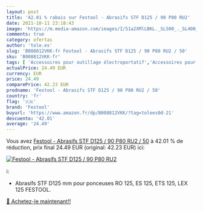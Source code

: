 ```yaml
---
layout: post
title: '42.01 % rabais sur Festool - Abrasifs STF D125 / 90 P80 RU2'
date: 2021-10-11 23:18:43
image: 'https://m.media-amazon.com/images/I/51a2XMlLBKL._SL500_._SL400_.jpg'
comments: true
category: ofertas
author: 'tole.es'
slug: 'B008812VKK-fr Festool - Abrasifs STF D125 / 90 P80 RU2 / 50'
sku: 'B008812VKK-fr'
tags: [ 'Accessoires pour outillage électroportatif','Accessoires pour ponceuses','Bricolage','Outillage à main et électroportatif','Plateaux de ponçage pour ponceuse','festool', ]
actualPrice: 24.49 EUR
currency: EUR
price: 24.49
comparePrice: 42.23 EUR
prodname: 'Festool - Abrasifs STF D125 / 90 P80 RU2 / 50'
country: 'fr'
flag: '🇫🇷'
brand: 'Festool'
buyurl: 'https://www.amazon.fr/dp/B008812VKK/?tag=tolees0d-21'
descuento: '42.01'
average: '24.49'
---
```


Vous avez [Festool - Abrasifs STF D125 / 90 P80 RU2 / 50](https://www.amazon.fr/dp/B008812VKK/?tag=tolees0d-21)  à  42.01 % de réduction, prix final  24.49 EUR (original: 42.23 EUR) ici:

[![Festool - Abrasifs STF D125 / 90 P80 RU2](https://m.media-amazon.com/images/I/51a2XMlLBKL._SL500_._SL400_.jpg)](https://www.amazon.fr/dp/B008812VKK/?tag=tolees0d-21)

ℹ️:

- Abrasifs STF D125 mm pour ponceuses RO 125, ES 125, ETS 125, LEX 125 FESTOOL.

[🛒 Achetez-le maintenant!!](https://www.amazon.fr/dp/B008812VKK/?tag=tolees0d-21)
